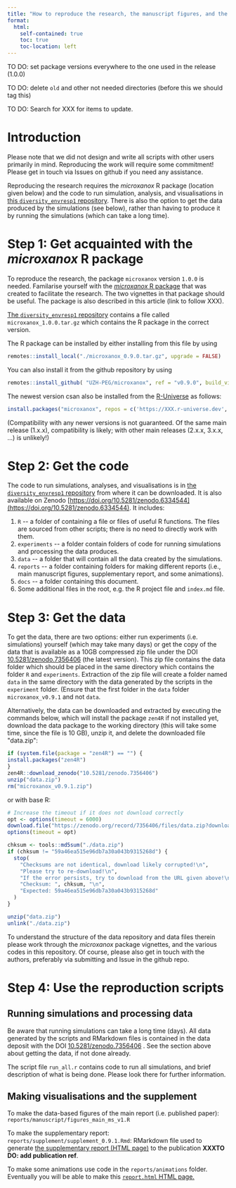 ```yaml
---
title: "How to reproduce the research, the manuscript figures, and the supplementary document."
format:
  html:
    self-contained: true
    toc: true
    toc-location: left
---
```




TO DO: set package versions everywhere to the one used in the release (1.0.0)

TO DO: delete `old` and other not needed directories (before this we should tag this)

TO DO: Search for XXX for items to update.


# Introduction

Please note that we did not design and write all scripts with other users primarily in mind. Reproducing the work will require some commitment! Please get in touch via Issues on github if you need any assistance.

Reproducing the research requires the *microxanox* R package (location given below) and the code to run simulation, analysis, and visualisations in [this `diversity_envresp1` repository](https://github.com/UZH-PEG/diversity_envresp1). There is also the option to get the data produced by the simulations (see below), rather than having to produce it by running the simulations (which can take a long time).


# Step 1: Get acquainted with the *microxanox* R package

To reproduce the research, the package `microxanox` version `1.0.0` is needed.  Familarise yourself with the [*microxanox* R package](https://uzh-peg.r-universe.dev/ui#package:microxanox) that was created to facilitate the research. The two vignettes in that package should be useful. The package is also described in this article (link to follow XXX).

[The `diversity_envresp1` repository](https://github.com/UZH-PEG/diversity_envresp1) contains a file called `microxanox_1.0.0.tar.gz` which contains the R package in the correct version.

The R package can be installed by either installing from this file by using


```r
remotes::install_local("./microxanox_0.9.0.tar.gz", upgrade = FALSE)
```

You can also install it from the github repository by using

```r
remotes::install_github( "UZH-PEG/microxanox", ref = "v0.9.0", build_vignettes = TRUE, upgrade = FALSE)
```

The newest version csan also be installed from the [R-Universe](https://r-universe.dev) as follows:

```r
install.packages("microxanox", repos = c('https://XXX.r-universe.dev', 'https://cloud.r-project.org'))
```

(Compatibility with any newer versions is not guaranteed. Of the same main release (1.x.x), compatibility is likely; with other main releases (2.x.x, 3.x.x, ...) is unlikely!)

# Step 2: Get the code

The code to run simulations, analyses, and visualisations is in [the `diversity_envresp1` repository](https://github.com/UZH-PEG/diversity_envresp1) from where it can be downloaded. It is also available on Zenodo [https://doi.org/10.5281/zenodo.6334544](https://doi.org/10.5281/zenodo.6334544). It includes:

1.  `R` -- a folder of containing a file or files of useful R functions. The files are sourced from other scripts; there is no need to directly work with them.
2.  `experiments` -- a folder contain folders of code for running simulations and processing the data produces.
3. `data` -- a folder that will contain all the data created by the simulations.
4. `reports` -- a folder containing folders for making different reports (i.e., main manuscript figures, supplementary report, and some animations).
5. `docs` -- a folder containing this document.
6. Some additional files in the root, e.g. the R project file and `index.md` file.


# Step 3: Get the data

To get the data, there are two options: either run experiments (i.e. simulations) yourself (which may take many days) or get the copy of the data that is available as a 10GB compressed zip file under the DOI [10.5281/zenodo.7356406](https://doi.org/10.5281/zenodo.7356406) (the latest version). This zip file contains the data folder which should be placed in the same directory which contains the folder `R` and `experiments`. Extraction of the zip file will create a folder named `data` in the same directory with the data generated by the scripts in the `experiment` folder. (Ensure that the first folder in the `data` folder `microxanox_v0.9.1` and not `data`.

Alternatively, the data can be downloaded and extracted by executing the commands below, which will install the package `zen4R` if not installed yet, download the data package to the working directory (this will take some time, since the file is 10 GB), unzip it, and delete the downloaded file "data.zip":

```r
if (system.file(package = "zen4R") == "") {
install.packages("zen4R")
}
zen4R::download_zenodo("10.5281/zenodo.7356406")
unzip("data.zip")
rm("microxanox_v0.9.1.zip")
```

or with base R:

```r
# Increase the timeout if it does not download correctly
opt <- options(timeout = 6000)
download.file("https://zenodo.org/record/7356406/files/data.zip?download=1", "data.zip")
options(timeout = opt)

chksum <- tools::md5sum("./data.zip")
if (chksum != "59a46ea515e96db7a30a043b9315268d") {
  stop(
    "Checksums are not identical, download likely corrupted!\n",
    "Please try to re-download!\n",
    "If the error persists, try to download from the URL given above!\n",
    "Checksum: ", chksum, "\n",
    "Expected: 59a46ea515e96db7a30a043b9315268d"
  )
}

unzip("data.zip")
unlink("./data.zip")
```

To understand the structure of the data repository and data files therein please work through the *microxanox* package vignettes, and the various codes in this repository. Of course, please also get in touch with the authors, preferably via submitting and Issue in the github repo.


# Step 4: Use the reproduction scripts

## Running simulations and processing data

Be aware that running simulations can take a long time (days). All data generated by the scripts and RMarkdown files is contained in the data deposit with the DOI [10.5281/zenodo.7356406](https://doi.org/10.5281/zenodo.7356406) . See the section above about getting the data, if not done already.

The script file `run_all.r` contains code to run all simulations, and brief description of what is being done. Please look there for further information.

## Making visualisations and the supplement

To make the data-based figures of the main report (i.e. published paper): `reports/manuscript/figures_main_ms_v1.R`

To make the supplementary report: `reports/supplement/supplement_0.9.1.Rmd`: RMarkdown file used to generate [the supplementary report (HTML page)](https://uzh-peg.github.io/diversity_envresp1/reports/supplement/supplement_0.9.1.Rmd) to the publication **XXXTO DO: add publication ref**.
    
To make some animations use code in the `reports/animations` folder. Eventually you will be able to make this [`report.html` HTML page.](https://uzh-peg.github.io/diversity_envresp1/reports/animations/report.html)

